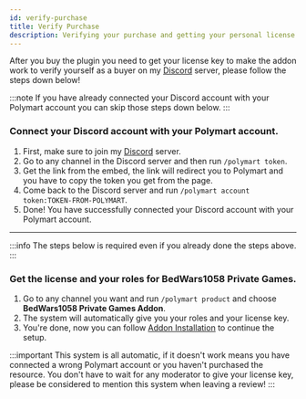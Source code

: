 ```yaml
---
id: verify-purchase
title: Verify Purchase
description: Verifying your purchase and getting your personal license key for the BedWars1058 Private Games Addon.
---
```


After you buy the plugin you need to get your license key to make the addon work to verify yourself as a buyer on my [Discord](https://mher.club/discord) server, please follow the steps down below!

:::note
If you have already connected your Discord account with your Polymart account you can skip those steps down below.
:::

### Connect your Discord account with your Polymart account.

1. First, make sure to join my [Discord](https://mher.club/discord) server.
2. Go to any channel in the Discord server and then run `/polymart token`.
3. Get the link from the embed, the link will redirect you to Polymart and you have to copy the token you  get from the page.
4. Come back to the Discord server and run `/polymart account token:TOKEN-FROM-POLYMART`.
5. Done! You have successfully connected your Discord account with your Polymart account.

---

:::info
The steps below is required even if you already done the steps above.
:::

### Get the license and your roles for BedWars1058 Private Games.

1. Go to any channel you want and run `/polymart product` and choose **BedWars1058 Private Games Addon**.
2. The system will automatically give you your roles and your license key.
3. You're done, now you can follow [Addon Installation](addon-installation) to continue the setup.

:::important
This system is all automatic, if it doesn't work means you have connected a wrong Polymart account or you haven't purchased the resource. You don't have to wait for any moderator to give your license key, please be considered to mention this system when leaving a review!
:::